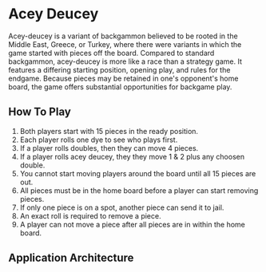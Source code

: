 # Acey Deucey

Acey-deucey is a variant of backgammon believed to be rooted in the Middle East, Greece, or Turkey, where there were variants in which the game started with pieces off the board. Compared to standard backgammon, acey-deucey is more like a race than a strategy game. It features a differing starting position, opening play, and rules for the endgame. Because pieces may be retained in one's opponent's home board, the game offers substantial opportunities for backgame play.

## How To Play

1. Both players start with 15 pieces in the ready position.
1. Each player rolls one dye to see who plays first.
1. If a player rolls doubles, then they can move 4 pieces.
1. If a player rolls acey deucey, they they move 1 & 2 plus any choosen double. 
1. You cannot start moving players around the board until all 15 pieces are out.
1. All pieces must be in the home board before a player can start removing pieces.
1. If only one piece is on a spot, another piece can send it to jail.
1. An exact roll is required to remove a piece.
1. A player can not move a piece after all pieces are in within the home board. 

## Application Architecture